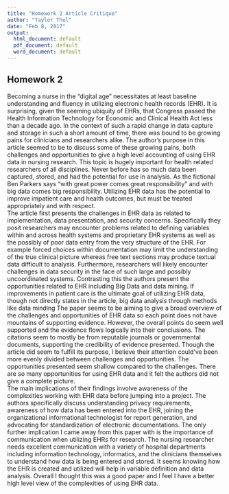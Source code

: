 ```yaml
---
title: "Homework 2 Article Critique"
author: "Taylor Thul"
date: "Feb 8, 2017"
output:
  html_document: default
  pdf_document: default
  word_document: default
---
```


## **Homework 2**

Becoming a nurse in the “digital age” necessitates at least baseline understanding and fluency in utilizing electronic health records (EHR).  It is surprising, given the seeming ubiquity of EHRs, that Congress passed the Health Information Technology for Economic and Clinical Health Act less than a decade ago.  In the context of such a rapid change in data capture and storage in such a short amount of time, there was bound to be growing pains for clinicians and researchers alike.  The author’s purpose in this article seemed to be to discuss some of these growing pains, both challenges and opportunities to give a high level accounting of using EHR data in nursing research.  This topic is hugely important for health related researchers of all disciplines.  Never before has so much data been captured, stored, and had the potential for use in analysis.  As the fictional Ben Parkers says “with great power comes great responsibility” and with big data comes big responsibility.  Utilizing EHR data has the potential to improve impatient care and health outcomes, but must be treated appropriately and with respect.  
The article first presents the challenges in EHR data as related to implementation, data presentation, and security concerns.  Specifically they posit researchers may encounter problems related to defining variables within and across health systems and proprietary EHR systems as well as the possibly of poor data entry from the very structure of the EHR.   For example forced choices within documentation may limit the understanding of the true clinical picture whereas free text sections may produce textual data difficult to analysis.  Furthermore, researchers will likely encounter challenges in data security in the face of such large and possibly uncoordinated systems.  Contrasting this the authors present the opportunities related to EHR including Big Data and data mining.  If improvements in patient care is the ultimate goal of utilizing EHR data, though not directly states in the article, big data analysis through methods like data minding 
The paper seems to be aiming to give a broad overview of the challenges and opportunities of EHR data so each point does not have mountains of supporting evidence.  However, the overall points do seem well supported and the evidence flows logically into their conclusions.  The citations seem to mostly be from reputable journals or governmental documents, supporting the credibility of evidence presented.  Though the article did seem to fulfill its purpose, I believe their attention could’ve been more evenly divided between challenges and opportunities.  The opportunities presented seem shallow compared to the challenges.  There are so many opportunities for using EHR data and it felt the authors did not give a complete picture.  
The main implications of their findings involve awareness of the complexities working with EHR data before jumping into a project.  The authors specifically discuss understanding privacy requirements, awareness of how data has been entered into the EHR, joining the organizational informational technologist for report generation, and advocating for standardization of electronic documentations.   The only further implication I came away from this paper with is the importance of communication when utilizing EHRs for research.  The nursing researcher needs excellent communication with a variety of hospital departments including information technology, informatics, and the clinicians themselves to understand how data is being entered and stored.  It seems knowing how the EHR is created and utilized will help in variable definition and data analysis.  Overall I thought this was a good paper and I feel I have a better high level view of the complexities of using EHR data.  
